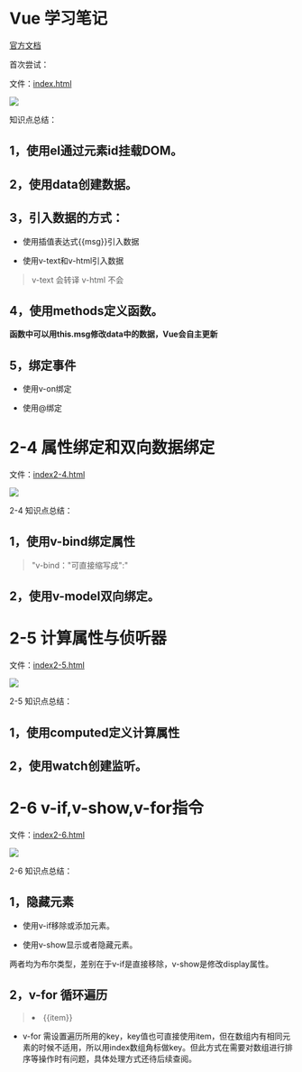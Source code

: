 # Vue 学习笔记

[官方文档](https://cn.vuejs.org)

首次尝试：

文件：[index.html](https://github.com/wyysgithub/Vue-note/blob/master/index.html)

![](https://github.com/wyysgithub/Vue-note/blob/master/img/helloVue.png)


知识点总结：

## 1，使用el通过元素id挂载DOM。

## 2，使用data创建数据。

## 3，引入数据的方式：

* 使用插值表达式{{msg}}引入数据

* 使用v-text和v-html引入数据

> v-text 会转译 v-html 不会

## 4，使用methods定义函数。

**函数中可以用this.msg修改data中的数据，Vue会自主更新**

## 5，绑定事件

* 使用v-on绑定

* 使用@绑定



# 2-4 属性绑定和双向数据绑定

文件：[index2-4.html](https://github.com/wyysgithub/Vue-note/blob/master/index2-4.html)

![](https://github.com/wyysgithub/Vue-note/blob/master/img/index2-4.png)

2-4 知识点总结：

## 1，使用v-bind绑定属性

> "v-bind："可直接缩写成":"

## 2，使用v-model双向绑定。


# 2-5 计算属性与侦听器

文件：[index2-5.html](https://github.com/wyysgithub/Vue-note/blob/master/index2-5.html)

![](https://github.com/wyysgithub/Vue-note/blob/master/img/index2-5.png)

2-5 知识点总结：

## 1，使用computed定义计算属性


## 2，使用watch创建监听。


# 2-6 v-if,v-show,v-for指令

文件：[index2-6.html](https://github.com/wyysgithub/Vue-note/blob/master/index2-6.html)

![](https://github.com/wyysgithub/Vue-note/blob/master/img/index2-6.png)

2-6 知识点总结：

## 1，隐藏元素

* 使用v-if移除或添加元素。


* 使用v-show显示或者隐藏元素。

两者均为布尔类型，差别在于v-if是直接移除，v-show是修改display属性。

## 2，v-for 循环遍历

> <li v-for="(item,index) of list" :key="index">{{item}}</li>

* v-for 需设置遍历所用的key，key值也可直接使用item，但在数组内有相同元素的时候不适用，所以用index数组角标做key。但此方式在需要对数组进行排序等操作时有问题，具体处理方式还待后续查阅。









